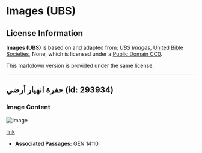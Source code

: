 # Images (UBS)

## License Information

**Images (UBS)** is based on and adapted from: _UBS Images_, [United Bible Societies](https://unitedbiblesocieties.org/), None, which is licensed under a [Public Domain CC0](https://creativecommons.org/public-domain/cc0/).

This markdown version is provided under the same license.



--------------------------------

## حفرة انهيار أرضي (id: 293934)

### Image Content

![Image](https://cdn.aquifer.bible/aquifer-content/resources/Media/WEB-0811_sinkhole.jpg)

[link](https://cdn.aquifer.bible/aquifer-content/resources/Media/WEB-0811_sinkhole.jpg)

* **Associated Passages:** GEN 14:10

